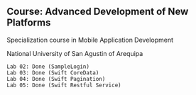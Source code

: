 ## Course: Advanced Development of New Platforms

Specialization course in Mobile Application Development

National University of San Agustin of Arequipa

```
Lab 02: Done (SampleLogin)
Lab 03: Done (Swift CoreData)
Lab 04: Done (Swift Pagination)
Lab 05: Done (Swift Restful Service)
```
